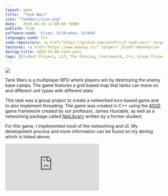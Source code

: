 ```yaml
---
layout: game
title:  "Tank Wars"
icon: "TankWars/icon.png"
date:   2020-04-30 12:00:00 +0000
publish: true
software-used: "CLion, GitKraken, GitHub"
languages-used: C++
code-repository: <a href="https://github.com/zar67/LLP-tank-wars" target="_blank">GitHub</a>
textures: <a href="https://www.kenney.nl/" target="_blank">Kenney</a>
devlog-title: 2020-03-06-tank-wars
tags: [Student Project, LLP, The Shining, Coursework, C++, Group Project]
---
```


<img src="{{ site.baseurl }}/assets/TankWars/game_screenshot.png"/>

Tank Wars is a multiplayer RPG where players win by destroying the enemy base camps. The game features a grid based map that tanks can move on and different unit types with different stats.

This task was a group project to create a networked turn-based game and to also implement threading. The game was created in C++ using the <a href="https://github.com/HuxyUK/ASGE" target="_blank">ASGE</a> game framework created by our professor, James Huxtable, as well as a networking package called <a href="https://github.com/Lily-J-Dev/NetLibrary" target="_blank">NetLibrary</a> written by a former student.

For this game, I implemented most of the networking and UI. My development process and more information can be found on my devlog which is linked above.

<div class="iframe-container">
<iframe src="https://www.youtube.com/embed/zkCfj4FR3hE" frameborder="0" allowfullscreen></iframe>
</div>